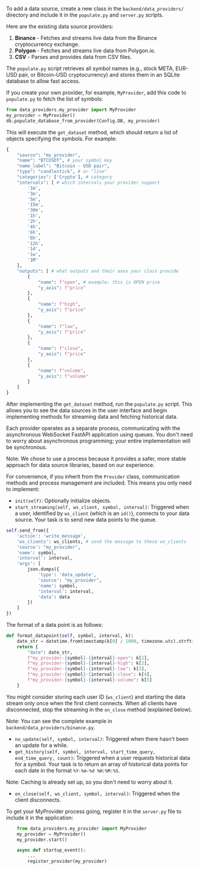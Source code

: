 To add a data source, create a new class in the `backend/data_providers/` directory and include it in the `populate.py` and `server.py` scripts.

Here are the existing data source providers:

1. **Binance** - Fetches and streams live data from the Binance cryptocurrency exchange.
1. **Polygon** - Fetches and streams live data from Polygon.io.
1. **CSV** - Parses and provides data from CSV files.

The `populate.py` script retrieves all symbol names (e.g., stock META, EUR-USD pair, or Bitcoin-USD cryptocurrency) and stores them in an SQLite database to allow fast access.

If you create your own provider, for example, `MyProvider`, add this code to `populate.py` to fetch the list of symbols:

```python
from data_providers.my_provider import MyProvider
my_provider = MyProvider()
db.populate_database_from_provider(Config.DB, my_provider)
```

This will execute the `get_dataset` method, which should return a list of objects specifying the symbols. For example:

```python
{
    "source": "my_provider",
    "name": "BTCUSDT", # your symbol key
    "name_label": "Bitcoin - USD pair",
    "type": "candlestick", # or "line"
    "categories": ['Crypto'], # category
    "intervals": [ # which intervals your provider support
        '1m',
        '3m',
        '5m',
        '15m',
        '30m',
        '1h',
        '2h',
        '4h',
        '6h',
        '8h',
        '12h',
        '1d',
        '1w',
        '1M'
    ],
    "outputs": [ # what outputs and their axes your class provide
        {
            "name": f"open", # example: this is OPEN price
            "y_axis": f"price"
        },
        {
            "name": f"high",
            "y_axis": f"price"
        },
        {
            "name": f"low",
            "y_axis": f"price"
        },
        {
            "name": f"close",
            "y_axis": f"price"
        },
        {
            "name": f"volume",
            "y_axis": f"volume"
        }
    ]
}
```

After implementing the `get_dataset` method, run the `populate.py` script. This allows you to see the data sources in the user interface and begin implementing methods for streaming data and fetching historical data.

Each provider operates as a separate process, communicating with the asynchronous WebSocket FastAPI application using queues. You don't need to worry about asynchronous programming; your entire implementation will be synchronous.

Note: We chose to use a process because it provides a safer, more stable approach for data source libraries, based on our experience.

For convenience, if you inherit from the `Provider` class, communication methods and process management are included. This means you only need to implement:

- `init(self)`: Optionally initialize objects.
- `start_streaming(self, ws_client, symbol, interval)`: Triggered when a user, identified by `ws_client` (which is an `id()`), connects to your data source. Your task is to send new data points to the queue.

```python
self.send_from({
    'action': 'write_message',
    'ws_clients': ws_clients, # send the message to these ws_clients
    'source': "my_provider",
    'name': symbol,
    'interval': interval,
    'args': [
        json.dumps({
            'type': 'data_update',
            'source': "my_provider",
            'name': symbol,
            'interval': interval,
            'data': data
        })
    ]
})
```

The format of a data point is as follows:

```python
def format_datapoint(self, symbol, interval, k):
    date_str = datetime.fromtimestamp(k[0] / 1000, timezone.utc).strftime('%Y-%m-%d %H:%M:%S')
    return {
        "date": date_str,
        f"my_provider-{symbol}-{interval}-open": k[1],
        f"my_provider-{symbol}-{interval}-high": k[2],
        f"my_provider-{symbol}-{interval}-low": k[3],
        f"my_provider-{symbol}-{interval}-close": k[4],
        f"my_provider-{symbol}-{interval}-volume": k[5]
    }
```

You might consider storing each user ID (`ws_client`) and starting the data stream only once when the first client connects. When all clients have disconnected, stop the streaming in the `on_close` method (explained below).

Note: You can see the complete example in `backend/data_providers/binance.py`.

- `no_update(self, symbol, interval)`: Triggered when there hasn't been an update for a while.
- `get_history(self, symbol, interval, start_time_query, end_time_query, count)`: Triggered when a user requests historical data for a symbol. Your task is to return an array of historical data points for each date in the format `%Y-%m-%d %H:%M:%S`.

Note: Caching is already set up, so you don't need to worry about it.

- `on_close(self, ws_client, symbol, interval)`: Triggered when the client disconnects.

To get your MyProvider process going, register it in the `server.py` file to include it in the application:

```python
    from data_providers.my_provider import MyProvider
    my_provider = MyProvider()
    my_provider.start()

    async def startup_event():
        ...
        register_provider(my_provider)
```

